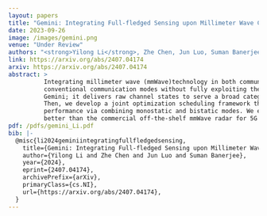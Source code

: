 ```yaml
---
layout: papers
title: "Gemini: Integrating Full-fledged Sensing upon Millimeter Wave Communications"
date: 2023-09-26
image: /images/gemini.png
venue: "Under Review"
authors: "<strong>Yilong Li</strong>, Zhe Chen, Jun Luo, Suman Banerjee"
link: https://arxiv.org/abs/2407.04174
arxiv: https://arxiv.org/abs/2407.04174
abstract: >
          Integrating millimeter wave (mmWave)technology in both communication and sensing is promising as it enables the reuse of existing spectrum and infrastructure without draining resources. Most existing systems piggyback sensing onto 
          conventional communication modes without fully exploiting the potential of integrated sensing and communication (ISAC) in mmWave radios (not full-fledged). In this paper, we design and implement a full-fledged mmWave ISAC system
          Gemini; it delivers raw channel states to serve a broad category of sensing applications. We first propose the mmWave self-interference cancellation approach to extract the weak reflected signals for near-field sensing purposes.
          Then, we develop a joint optimization scheduling framework that can be utilized in accurate radar sensing while maximizing the communication throughput. Finally, we design a united fusion sensing algorithm to offer a better sensing
          performance via combining monostatic and bistatic modes. We evaluate our system in extensive experiments to demonstrate Gemini's capability of simultaneously operating sensing and communication, enabling mmWave ISAC to perform
          better than the commercial off-the-shelf mmWave radar for 5G cellular networks.
pdf: /pdfs/gemini_Li.pdf
bib: |-
  @misc{li2024geminiintegratingfullfledgedsensing,
    title={Gemini: Integrating Full-fledged Sensing upon Millimeter Wave Communications}, 
    author={Yilong Li and Zhe Chen and Jun Luo and Suman Banerjee},
    year={2024},
    eprint={2407.04174},
    archivePrefix={arXiv},
    primaryClass={cs.NI},
    url={https://arxiv.org/abs/2407.04174}, 
  }
---
```


